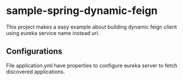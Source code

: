# sample-spring-dynamic-feign

This project makes a easy example about building dynamic feign client using eureka service name instead url.

## Configurations

File application.yml have properties to configure eureka server to fetch discovered applications.